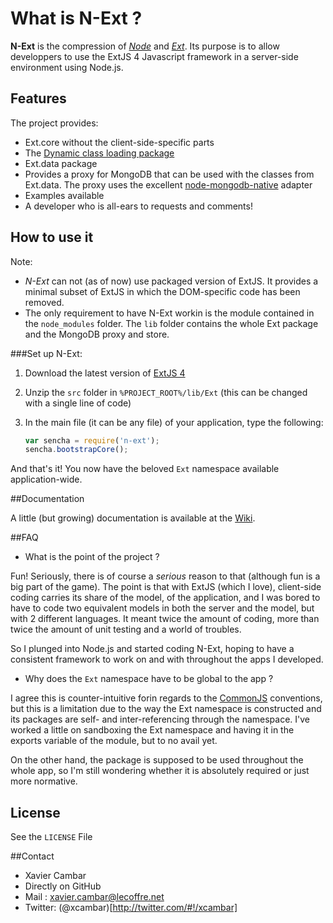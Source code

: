 # What is N-Ext ?

**N-Ext** is the compression of [*Node*](http://nodejs.org) and [*Ext*](http://www.sencha.com/products/extjs/).
Its purpose is to allow developpers to use the ExtJS 4 Javascript framework in a server-side environment using Node.js.

## Features

The project provides:

* Ext.core without the client-side-specific parts
* The [Dynamic class loading package](http://www.sencha.com/blog/countdown-to-ext-js-4-dynamic-loading-and-new-class-system)
* Ext.data package
* Provides a proxy for MongoDB that can be used with the classes from Ext.data. The proxy uses the excellent [node-mongodb-native](https://github.com/christkv/node-mongodb-native) adapter
* Examples available
* A developer who is all-ears to requests and comments!

## How to use it

Note: 
* *N-Ext* can not (as of now) use packaged version of ExtJS.
It provides a minimal subset of ExtJS in which the DOM-specific code has been removed.
* The only requirement to have N-Ext workin is the module contained in the ```node_modules``` folder.
  The ```lib``` folder contains the whole Ext package and the MongoDB proxy and store.

###Set up N-Ext:

1. Download the latest version of [ExtJS 4](http://www.sencha.com/products/extjs/)
2. Unzip the ```src``` folder in ```%PROJECT_ROOT%/lib/Ext``` (this can be changed with a single line of code)
3. In the main file (it can be any file) of your application, type the following:

    ```javascript
    var sencha = require('n-ext');
    sencha.bootstrapCore();
    ```

And that's it! You now have the beloved ```Ext``` namespace available application-wide.

##Documentation

A little (but growing) documentation is available at the [Wiki](https://github.com/xcambar/n-ext/wiki).

##FAQ

* What is the point of the project ?

Fun! Seriously, there is of course a *serious* reason to that (although fun is a big part of the game).
The point is that with ExtJS (which I love), client-side coding carries its share of the model, of the application,
and I was bored to have to code two equivalent models in both the server and the model, but with 2 different languages.
It meant twice the amount of coding, more than twice the amount of unit testing and a world of troubles.

So I plunged into Node.js and started coding N-Ext, hoping to have a consistent framework to work on and with throughout the apps I developed.

* Why does the ```Ext``` namespace have to be global to the app ?

I agree this is counter-intuitive forin regards to the [CommonJS](http://www.commonjs.org/) conventions, but this is a
limitation due to the way the Ext namespace is constructed and its packages are self- and inter-referencing through the namespace.
I've worked a little on sandboxing the Ext namespace and having it in the exports variable of the module, but to no avail yet.

On the other hand, the package is supposed to be used throughout the whole app, so I'm still wondering whether it is
absolutely required or just more normative.

## License
See the ```LICENSE``` File

##Contact
* Xavier Cambar
 * Directly on GitHub
 * Mail : xavier.cambar@lecoffre.net
 * Twitter: (@xcambar)[http://twitter.com/#!/xcambar]